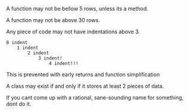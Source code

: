 A function may not be bellow 5 rows, unless its a method.

A function may not be above 30 rows.

Any piece of code may not have indentations above 3.

```
0 indent
	1 indent
		2 indent
			3 indent!
				4 indent!!!
```

This is prevented with early returns and function simplification

A class may exist if and only if it stores at least 2 pieces of data.

If you cant come up with a rational, sane-sounding name for something, dont do it.
